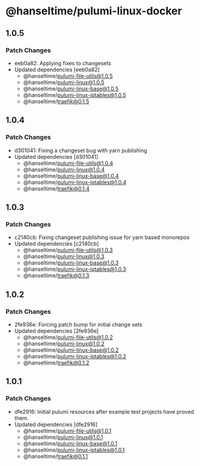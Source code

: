# @hanseltime/pulumi-linux-docker

## 1.0.5

### Patch Changes

- eeb0a82: Applying fixes to changesets
- Updated dependencies [eeb0a82]
  - @hanseltime/pulumi-file-utils@1.0.5
  - @hanseltime/pulumi-linux@1.0.5
  - @hanseltime/pulumi-linux-base@1.0.5
  - @hanseltime/pulumi-linux-iptables@1.0.5
  - @hanseltime/traefik@0.1.5

## 1.0.4

### Patch Changes

- d301041: Fixing a changeset bug with yarn publishing
- Updated dependencies [d301041]
  - @hanseltime/pulumi-file-utils@1.0.4
  - @hanseltime/pulumi-linux@1.0.4
  - @hanseltime/pulumi-linux-base@1.0.4
  - @hanseltime/pulumi-linux-iptables@1.0.4
  - @hanseltime/traefik@0.1.4

## 1.0.3

### Patch Changes

- c2140cb: Fixing changeset publishing issue for yarn based monorepos
- Updated dependencies [c2140cb]
  - @hanseltime/pulumi-file-utils@1.0.3
  - @hanseltime/pulumi-linux@1.0.3
  - @hanseltime/pulumi-linux-base@1.0.3
  - @hanseltime/pulumi-linux-iptables@1.0.3
  - @hanseltime/traefik@0.1.3

## 1.0.2

### Patch Changes

- 2fe936e: Forcing patch bump for initial change sets
- Updated dependencies [2fe936e]
  - @hanseltime/pulumi-file-utils@1.0.2
  - @hanseltime/pulumi-linux@1.0.2
  - @hanseltime/pulumi-linux-base@1.0.2
  - @hanseltime/pulumi-linux-iptables@1.0.2
  - @hanseltime/traefik@0.1.2

## 1.0.1

### Patch Changes

- dfe2916: Initial pulumi resources after example test projects have proved them.
- Updated dependencies [dfe2916]
  - @hanseltime/pulumi-file-utils@1.0.1
  - @hanseltime/pulumi-linux@1.0.1
  - @hanseltime/pulumi-linux-base@1.0.1
  - @hanseltime/pulumi-linux-iptables@1.0.1
  - @hanseltime/traefik@0.1.1
